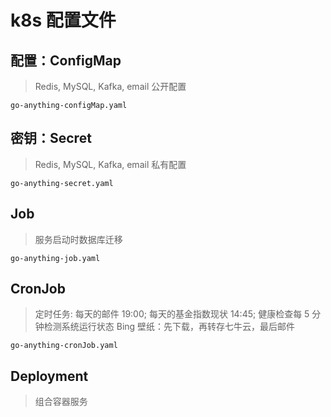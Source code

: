 # k8s 配置文件


## 配置：ConfigMap

> Redis, MySQL, Kafka, email 公开配置

```text
go-anything-configMap.yaml
```

## 密钥：Secret

> Redis, MySQL, Kafka, email 私有配置

```text
go-anything-secret.yaml
```

## Job

> 服务启动时数据库迁移

```text
go-anything-job.yaml
```

## CronJob

> 定时任务: 
> 每天的邮件 19:00; 
> 每天的基金指数现状 14:45; 
> 健康检查每 5 分钟检测系统运行状态
> Bing 壁纸：先下载，再转存七牛云，最后邮件

```text
go-anything-cronJob.yaml
```

## Deployment

> 组合容器服务


